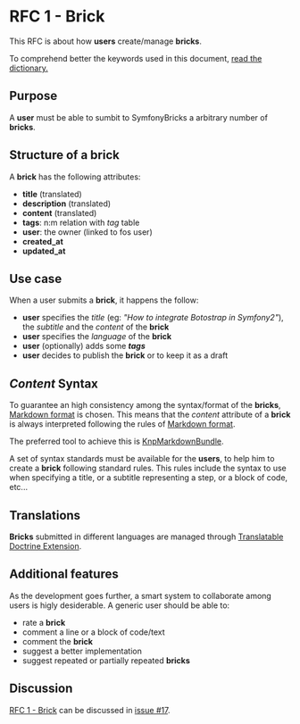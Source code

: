 # RFC 1 - Brick

This RFC is about how **users** create/manage **bricks**.

To comprehend better the keywords used in this document, [ read the dictionary.](https://github.com/inmarelibero/SymfonyBricks/blob/master/doc/dictionary.md)

## Purpose

A **user** must be able to sumbit to SymfonyBricks a arbitrary number of **bricks**.

## Structure of a brick

A **brick** has the following attributes:

- **title** (translated)
- **description**  (translated)
- **content**  (translated)
- **tags**: n:m relation with *tag* table
- **user**: the owner (linked to fos user)
- **created_at**
- **updated_at**
        
## Use case

When a user submits a **brick**, it happens the follow:

- **user** specifies the *title* (eg: *"How to integrate Botostrap in Symfony2"*), the *subtitle* and the *content* of the **brick**
- **user** specifies the *language* of the **brick**
- **user** (optionally) adds some **_tags_**
- **user** decides to publish the **brick** or to keep it as a draft

## _Content_ Syntax

To guarantee an high consistency among the syntax/format of the **bricks**, [Markdown format](http://daringfireball.net/projects/markdown/syntax) is chosen. This means that the *content* attribute of a **brick** is always interpreted following the rules of [Markdown format](http://daringfireball.net/projects/markdown/syntax).

The preferred tool to achieve this is [KnpMarkdownBundle](https://github.com/KnpLabs/KnpMarkdownBundle).

A set of syntax standards must be available for the **users**, to help him to create a **brick** following standard rules. This rules include the syntax to use when specifying a title, or a subtitle representing a step, or a block of code, etc...


## Translations

**Bricks** submitted in different languages are managed through [Translatable Doctrine Extension](https://github.com/l3pp4rd/DoctrineExtensions/blob/master/doc/translatable.md).

## Additional features

As the development goes further, a smart system to collaborate among users is higly desiderable. A generic user should be able to:

- rate a **brick**
- comment a line or a block of code/text
- comment the **brick**
- suggest a better implementation
- suggest repeated or partially repeated **bricks**

## Discussion
[RFC 1 - Brick](https://github.com/inmarelibero/SymfonyBricks/blob/master/doc/RFC/RFC_1_-_Brick.md) can be discussed in [issue #17](https://github.com/inmarelibero/SymfonyBricks/issues/17).